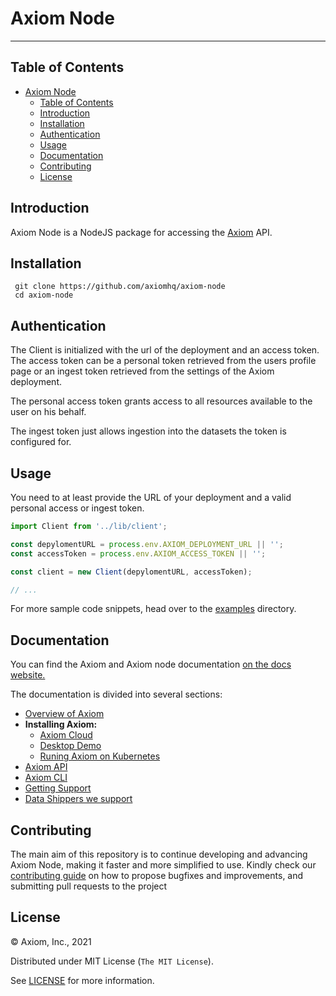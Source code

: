 # Axiom Node

---

## Table of Contents

- [Axiom Node](#axiom-node)
  - [Table of Contents](#table-of-contents)
  - [Introduction](#introduction)
  - [Installation](#installation)
  - [Authentication](#authentication)
  - [Usage](#usage)
  - [Documentation](#documentation)
  - [Contributing](#contributing)
  - [License](#license)

## Introduction

Axiom Node is a NodeJS package for accessing the [Axiom](https://www.axiom.co/)
API.

## Installation 

```
 git clone https://github.com/axiomhq/axiom-node
 cd axiom-node

```

## Authentication

The Client is initialized with the url of the deployment and an access token. The access token can be a personal token retrieved from the users profile page or an ingest token retrieved from the settings of the Axiom deployment.

The personal access token grants access to all resources available to the user on his behalf.

The ingest token just allows ingestion into the datasets the token is configured for.


## Usage

You need to at least provide the URL of your deployment and a valid personal 
access or ingest token.

```ts
import Client from '../lib/client';

const depylomentURL = process.env.AXIOM_DEPLOYMENT_URL || '';
const accessToken = process.env.AXIOM_ACCESS_TOKEN || '';

const client = new Client(depylomentURL, accessToken);

// ...
```

For more sample code snippets, head over to the [examples](examples) directory.

## Documentation

You can find the Axiom and Axiom node documentation [on the docs website.](https://docs.axiom.co/)

The documentation is divided into several sections:

- [Overview of Axiom](https://docs.axiom.co/usage/getting-started/)
- **Installing Axiom:**
    - [Axiom Cloud](https://docs.axiom.co/install/cloud/)
    - [Desktop Demo](https://docs.axiom.co/install/demo/)
    - [Runing Axiom on Kubernetes](https://docs.axiom.co/install/kubernetes/)
- [Axiom API](https://docs.axiom.co/reference/api/)
- [Axiom CLI](https://github.com/axiomhq/cli)
- [Getting Support](https://www.axiom.co/support/)
- [Data Shippers we support](https://docs.axiom.co/data-shippers/elastic-beats/)

## Contributing

The main aim of this repository is to continue developing and advancing Axiom Node, making it faster and more simplified to use. Kindly check our [contributing guide](https://github.com/axiomhq/axiom-node/blob/main/Contributing.md) on how to propose bugfixes and improvements, and submitting pull requests to the project

## License

&copy; Axiom, Inc., 2021

Distributed under MIT License (`The MIT License`).

See [LICENSE](LICENSE) for more information.
